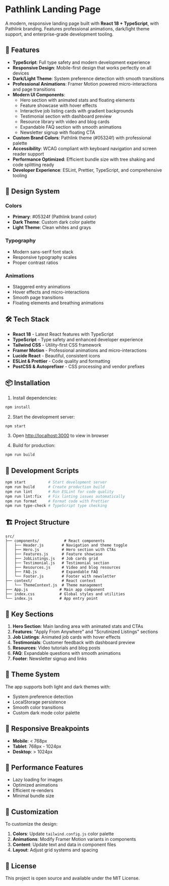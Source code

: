 # Pathlink Landing Page

A modern, responsive landing page built with **React 18 + TypeScript**, with Pathlink branding. Features professional animations, dark/light theme support, and enterprise-grade development tooling.

## 🚀 Features

- **TypeScript**: Full type safety and modern development experience
- **Responsive Design**: Mobile-first design that works perfectly on all devices
- **Dark/Light Theme**: System preference detection with smooth transitions
- **Professional Animations**: Framer Motion powered micro-interactions and page transitions
- **Modern UI Components**: 
  - Hero section with animated stats and floating elements
  - Feature showcase with hover effects
  - Interactive job listing cards with gradient backgrounds
  - Testimonial section with dashboard preview
  - Resource library with video and blog cards
  - Expandable FAQ section with smooth animations
  - Newsletter signup with floating CTA
- **Custom Brand Colors**: Pathlink theme (#05324f) with professional palette
- **Accessibility**: WCAG compliant with keyboard navigation and screen reader support
- **Performance Optimized**: Efficient bundle size with tree shaking and code splitting ready
- **Developer Experience**: ESLint, Prettier, TypeScript, and comprehensive tooling

## 🎨 Design System

### Colors
- **Primary**: #05324f (Pathlink brand color)
- **Dark Theme**: Custom dark color palette
- **Light Theme**: Clean whites and grays

### Typography
- Modern sans-serif font stack
- Responsive typography scales
- Proper contrast ratios

### Animations
- Staggered entry animations
- Hover effects and micro-interactions
- Smooth page transitions
- Floating elements and breathing animations

## 🛠️ Tech Stack

- **React 18** - Latest React features with TypeScript
- **TypeScript** - Type safety and enhanced developer experience
- **Tailwind CSS** - Utility-first CSS framework
- **Framer Motion** - Professional animations and micro-interactions
- **Lucide React** - Beautiful, consistent icons
- **ESLint & Prettier** - Code quality and formatting
- **PostCSS & Autoprefixer** - CSS processing and vendor prefixes

## 📦 Installation

1. Install dependencies:
```bash
npm install
```

2. Start the development server:
```bash
npm start
```

3. Open [http://localhost:3000](http://localhost:3000) to view in browser

4. Build for production:
```bash
npm run build
```

## 🔧 Development Scripts

```bash
npm start          # Start development server
npm run build      # Create production build
npm run lint       # Run ESLint for code quality
npm run lint:fix   # Fix linting issues automatically
npm run format     # Format code with Prettier
npm run type-check # TypeScript type checking
```

## 🏗️ Project Structure

```
src/
├── components/           # React components
│   ├── Header.js        # Navigation and theme toggle
│   ├── Hero.js          # Hero section with CTAs
│   ├── Features.js      # Feature showcase
│   ├── JobListings.js   # Job cards grid
│   ├── Testimonial.js   # Testimonial section
│   ├── Resources.js     # Video and blog resources
│   ├── FAQ.js           # Expandable FAQ
│   └── Footer.js        # Footer with newsletter
├── context/             # React context
│   └── ThemeContext.js  # Theme management
├── App.js              # Main app component
├── index.css           # Global styles and utilities
└── index.js            # App entry point
```

## 🎯 Key Sections

1. **Hero Section**: Main landing area with animated stats and CTAs
2. **Features**: "Apply From Anywhere" and "Scrutinized Listings" sections
3. **Job Listings**: Animated job cards with hover effects
4. **Testimonials**: Customer feedback with dashboard preview
5. **Resources**: Video tutorials and blog posts
6. **FAQ**: Expandable questions with smooth animations
7. **Footer**: Newsletter signup and links

## 🌙 Theme System

The app supports both light and dark themes with:
- System preference detection
- LocalStorage persistence
- Smooth color transitions
- Custom dark mode color palette

## 📱 Responsive Breakpoints

- **Mobile**: < 768px
- **Tablet**: 768px - 1024px  
- **Desktop**: > 1024px

## 🚀 Performance Features

- Lazy loading for images
- Optimized animations
- Efficient re-renders
- Minimal bundle size

## 🎨 Customization

To customize the design:

1. **Colors**: Update `tailwind.config.js` color palette
2. **Animations**: Modify Framer Motion variants in components
3. **Content**: Update text and data in component files
4. **Layout**: Adjust grid systems and spacing

## 📄 License

This project is open source and available under the MIT License.
